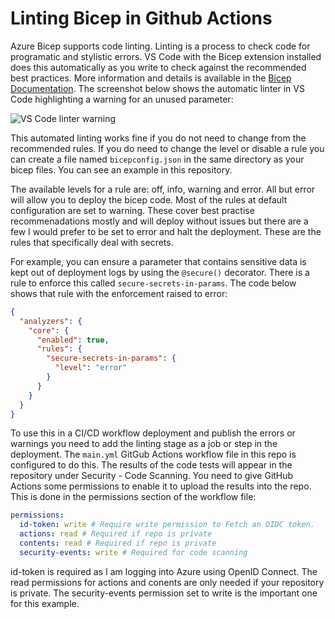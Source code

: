 # Linting Bicep in Github Actions

Azure Bicep supports code linting.  Linting is a process to check code for programatic and stylistic errors.  VS Code with the Bicep extension installed does this automatically as you write to check against the recommended best practices.  More information and details is available in the [Bicep Documentation](https://learn.microsoft.com/en-us/azure/azure-resource-manager/bicep/linter).  The screenshot below shows the automatic linter in VS Code highlighting a warning for an unused parameter:

![VS Code linter warning]()

This automated linting works fine if you do not need to change from the recommended rules.  If you do need to change the level or disable a rule you can create a file named ```bicepconfig.json``` in the same directory as your bicep files.  You can see an example in this repository.

The available levels for a rule are: off, info, warning and error.  All but error will allow you to deploy the bicep code.  Most of the rules at default configuration are set to warning.  These cover best practise recommenadations mostly and will deploy without issues but there are a few I would prefer to be set to error and halt the deployment.  These are the rules that specifically deal with secrets.

For example, you can ensure a parameter that contains sensitive data is kept out of deployment logs by using the ```@secure()``` decorator.  There is a rule to enforce this called ```secure-secrets-in-params```.  The code below shows that rule with the enforcement raised to error:

```json
{
  "analyzers": {
    "core": {
      "enabled": true,
      "rules": {
        "secure-secrets-in-params": {
          "level": "error"
        }
      }
    }
  }
}
```
To use this in a CI/CD workflow deployment and publish the errors or warnings you need to add the linting stage as a job or step in the deployment.  The ```main.yml``` GitGub Actions workflow file in this repo is configured to do this.  The results of the code tests will appear in the repository under Security - Code Scanning.  You need to give GitHub Actions some permissions to enable it to upload the results into the repo.  This is done in the permissions section of the workflow file:

```yml
permissions:
  id-token: write # Require write permission to Fetch an OIDC token.
  actions: read # Required if repo is private
  contents: read # Required if repo is private
  security-events: write # Required for code scanning
```

id-token is required as I am logging into Azure using OpenID Connect.  The read permissions for actions and conents are only needed if your repository is private.  The security-events permission set to write is the important one for this example.


